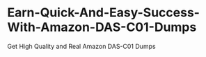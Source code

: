 # Earn-Quick-And-Easy-Success-With-Amazon-DAS-C01-Dumps
Get High Quality and Real Amazon DAS-C01 Dumps
